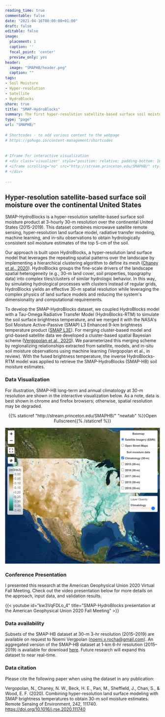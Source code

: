 ```yaml
---
reading_time: true
commentable: false
date: "2021-04-16T00:00:00+01:00"
draft: false
editable: false
image:
  placement: 1
  caption: ''
  focal_point: 'center'
  preview_only: yes
header:
  image: "SMAPHB/header.png"
  caption: ""
tags:
- Soil Moisture
- Hyper-resolution
- Satellite
- HydroBlocks
share: true
title: "SMAP-HydroBlocks"
summary: The first hyper-resolution satellite-based surface soil moisture dataset at 30-m resolution over the continental United States
type: "page"
url: "SMAPHB/"

# Shortcodes - to add various content to the webpage
# https://gohugo.io/content-management/shortcodes


# Iframe for interactive visualization
# <div class='visualizer' style="position: relative; padding-bottom: 100%; width: 100%; height: 120%; overflow: hidden;">
# <iframe scrolling="no" src="http://stream.princeton.edu/SMAPHB/" style="position:absolute; top: 0; left: 0; width: 100%; height: 100%; border: 0; margin-top: -102px; " allowfullscreen='true' webkitallowfullscreen='true' mozallowfullscreen='true' allowvr="yes"></iframe>
# </div>

---
```


## Hyper-resolution satellite-based surface soil moisture over the continental United States

SMAP-HydroBlocks is a hyper-resolution satellite-based surface soil moisture product at 3-hourly 30-m resolution over the continental United States (2015-2019). This dataset combines microwave satellite remote sensing, hyper-resolution land surface model, radiative transfer modeling, machine learning, and in-situ observations to obtain hydrologically consistent soil moisture estimates of the top 5-cm of the soil.

Our approach is built upon HydroBlocks, a hyper-resolution land surface model that leverages the repeating spatial patterns over the landscape by implementing a hierarchical clustering algorithm to define its mesh ([Chaney et al., 2020](../publication/2020_chaney_two_way_coupling)). HydroBlocks groups the fine-scale drivers of the landscape spatial heterogeneity (e.g., 30-m land cover, soil properties, topography data) into complex tiles/clusters of similar hydrologic behavior. In this way, by simulating hydrological processes with clusters instead of regular grids, HydroBlocks yields an effective 30-m spatial resolution while leveraging the complex physics of land surface models and reducing the system's dimensionality and computational requirements.

To develop the SMAP-HydroBlocks dataset, we coupled HydroBlocks model with a Tau-Omega Radiative Transfer Model (HydroBlocks-RTM) to simulate the soil surface brightness temperature, and we merged it with the NASA's Soil Moisture Active-Passive (SMAP) L3 Enhanced 9-km brightness temperature product ([SMAP L3E](https://nsidc.org/data/SPL3SMP_E/versions/3)). For merging cluster-based model and grid-based satellite data we developed a cluster-based spatial Bayesian scheme ([Vergopolan et al., 2020](../publication/2020_vergopolan_combining)). We parameterized this merging scheme by regionalizing relationships extracted from satellite, models, and in-situ soil moisture observations using machine learning (Vergopolan et al., in review). With the fused brightness temperature, the inverse HydroBlocks-RTM model was applied to retrieve the SMAP-HydroBlocks (SMAP-HB) soil moisture estimates.



### Data Visualization

For illustration, SMAP-HB long-term and annual climatology at 30-m resolution are shown in the interactive visualization below. As a note, data is best shown in chrome and firefox browsers; otherwise, spatial resolution may be degraded.

<div style="text-align: center;">{{% staticref "http://stream.princeton.edu/SMAPHB/" "newtab" %}}Open Fullscreen{{% /staticref %}}</div>

[![Image name](VisImg2.png)](http://stream.princeton.edu/SMAPHB/)



### Conference Presentation

I presented this research at the American Geophysical Union 2020 Virtual Fall Meeting. Check out the video presentation below for more details on the approach, input data, and validation results.

{{< youtube id="kw3VqFDLo_4" title="SMAP-HydroBlocks presentation at the American Geophysical Union 2020 Fall Meeting" >}}



### Data availability

Subsets of the SMAP-HB dataset at 30-m 3-hr resolution (2015–2019) are available on request to Noemi Vergpolan (noemi.v.rocha@gmail.com). An aggregated version of the SMAP-HB dataset at 1-km 6-hr resolution (2015–2019) is available for download [here](https://zenodo.org/record/4441212). Future research will expand this dataset to near real-time.



### Data citation

Please cite the following paper when using the dataset in any publication:

Vergopolan, N., Chaney, N. W., Beck, H. E., Pan, M., Sheffield, J., Chan, S., & Wood, E. F. (2020). Combining hyper-resolution land surface modeling with SMAP brightness temperatures to obtain 30-m soil moisture estimates. Remote Sensing of Environment, 242, 111740. https://doi.org/10.1016/j.rse.2020.111740
